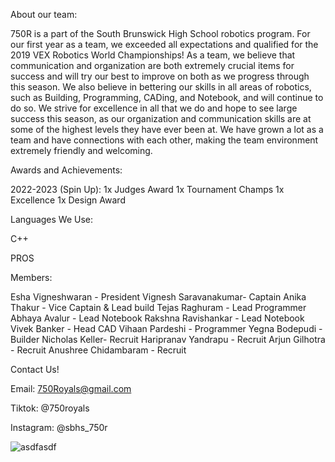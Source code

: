 About our team:

750R is a part of the South Brunswick High School robotics program. For our first year as a team, we exceeded all expectations and qualified for the 2019 VEX Robotics World Championships! As a team, we believe that communication and organization are both extremely crucial items for success and will try our best to improve on both as we progress through this season. We also believe in bettering our skills in all areas of robotics, such as Building, Programming, CADing, and Notebook, and will continue to do so. We strive for excellence in all that we do and hope to see large success this season, as our organization and communication skills are at some of the highest levels they have ever been at. We have grown a lot as a team and have connections with each other, making the team environment extremely friendly and welcoming. 


Awards and Achievements:

2022-2023 (Spin Up):
1x Judges Award
1x Tournament Champs
1x Excellence
1x Design Award


Languages We Use:

C++

PROS


Members:

Esha Vigneshwaran - President
Vignesh Saravanakumar- Captain
Anika Thakur - Vice Captain & Lead build
Tejas Raghuram - Lead Programmer
Abhaya Avalur - Lead Notebook
Rakshna Ravishankar - Lead Notebook
Vivek Banker - Head CAD
Vihaan Pardeshi - Programmer
Yegna Bodepudi - Builder
Nicholas Keller- Recruit
Haripranav Yandrapu - Recruit
Arjun Gilhotra - Recruit
Anushree Chidambaram - Recruit

Contact Us!

Email: 750Royals@gmail.com

Tiktok: @750royals

Instagram: @sbhs_750r

![asdfasdf](https://github.com/SB-750Royals/.github/assets/80279349/8e1b3e9a-7e1a-4190-a4cf-b7c6d590e474)


  
